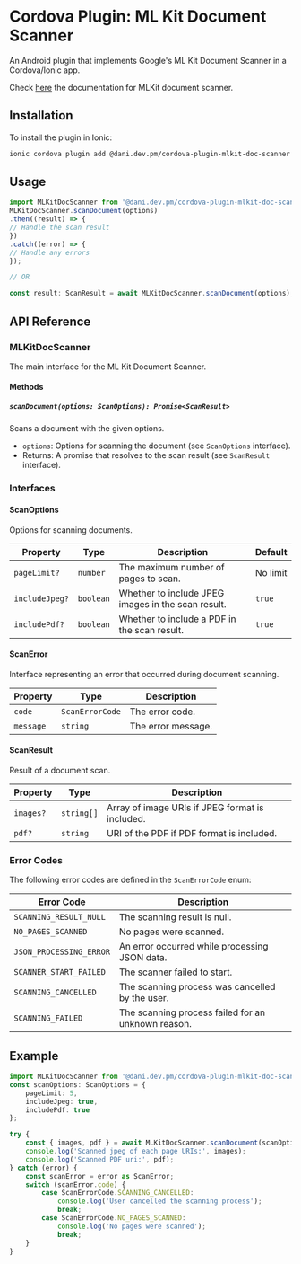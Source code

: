 # Cordova Plugin: ML Kit Document Scanner

An Android plugin that implements Google's ML Kit Document Scanner in a Cordova/Ionic app.

Check [here](https://developers.google.com/ml-kit/vision/doc-scanner) the documentation for MLKit document scanner.


## Installation

To install the plugin in Ionic:

```bash
ionic cordova plugin add @dani.dev.pm/cordova-plugin-mlkit-doc-scanner
```

## Usage

```typescript
import MLKitDocScanner from '@dani.dev.pm/cordova-plugin-mlkit-doc-scanner';
MLKitDocScanner.scanDocument(options)
.then((result) => {
// Handle the scan result
})
.catch((error) => {
// Handle any errors
});

// OR

const result: ScanResult = await MLKitDocScanner.scanDocument(options);
```

## API Reference

### MLKitDocScanner

The main interface for the ML Kit Document Scanner.

#### Methods

##### `scanDocument(options: ScanOptions): Promise<ScanResult>`

Scans a document with the given options.

- `options`: Options for scanning the document (see `ScanOptions` interface).
- Returns: A promise that resolves to the scan result (see `ScanResult` interface).

### Interfaces

#### ScanOptions

Options for scanning documents.

| Property | Type | Description | Default |
|----------|------|-------------|---------|
| `pageLimit?` | `number` | The maximum number of pages to scan. | No limit |
| `includeJpeg?` | `boolean` | Whether to include JPEG images in the scan result. | `true` |
| `includePdf?` | `boolean` | Whether to include a PDF in the scan result. | `true` |

#### ScanError

Interface representing an error that occurred during document scanning.

| Property | Type | Description |
|----------|------|-------------|
| `code` | `ScanErrorCode` | The error code. |
| `message` | `string` | The error message. |

#### ScanResult

Result of a document scan.

| Property | Type | Description |
|----------|------|-------------|
| `images?` | `string[]` | Array of image URIs if JPEG format is included. |
| `pdf?` | `string` | URI of the PDF if PDF format is included. |

### Error Codes

The following error codes are defined in the `ScanErrorCode` enum:

| Error Code | Description |
|------------|-------------|
| `SCANNING_RESULT_NULL` | The scanning result is null. |
| `NO_PAGES_SCANNED` | No pages were scanned. |
| `JSON_PROCESSING_ERROR` | An error occurred while processing JSON data. |
| `SCANNER_START_FAILED` | The scanner failed to start. |
| `SCANNING_CANCELLED` | The scanning process was cancelled by the user. |
| `SCANNING_FAILED` | The scanning process failed for an unknown reason. |


## Example

```typescript
import MLKitDocScanner from '@dani.dev.pm/cordova-plugin-mlkit-doc-scanner';
const scanOptions: ScanOptions = {
    pageLimit: 5,
    includeJpeg: true,
    includePdf: true
};

try {
    const { images, pdf } = await MLKitDocScanner.scanDocument(scanOptions);
    console.log('Scanned jpeg of each page URIs:', images);
    console.log('Scanned PDF uri:', pdf);
} catch (error) {
    const scanError = error as ScanError;
    switch (scanError.code) {
        case ScanErrorCode.SCANNING_CANCELLED:
            console.log('User cancelled the scanning process');
            break;
        case ScanErrorCode.NO_PAGES_SCANNED:
            console.log('No pages were scanned');
            break;
    }
}
```

